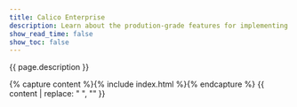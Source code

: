 ```yaml
---
title: Calico Enterprise
description: Learn about the prodution-grade features for implementing a CaaS platform in our commercial product, Calico Enterprise. 
show_read_time: false
show_toc: false
---
```


{{ page.description }}

{% capture content %}{% include index.html %}{% endcapture %}
{{ content | replace: "    ", "" }}

